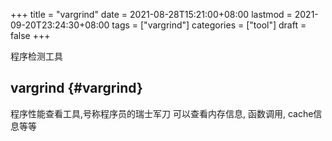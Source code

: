 +++
title = "vargrind"
date = 2021-08-28T15:21:00+08:00
lastmod = 2021-09-20T23:24:30+08:00
tags = ["vargrind"]
categories = ["tool"]
draft = false
+++

程序检测工具

<!--more-->


## vargrind {#vargrind}

程序性能查看工具,号称程序员的瑞士军刀
可以查看内存信息, 函数调用, cache信息等等